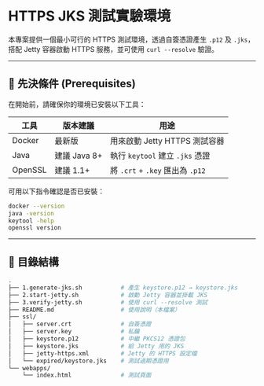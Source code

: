 # HTTPS JKS 測試實驗環境

本專案提供一個最小可行的 HTTPS 測試環境，透過自簽憑證產生 `.p12` 及 `.jks`，搭配 Jetty 容器啟動 HTTPS 服務，並可使用 `curl --resolve` 驗證。

---

## 📌 先決條件 (Prerequisites)

在開始前，請確保你的環境已安裝以下工具：

| 工具    | 版本建議      | 用途                              |
|---------|-------------|----------------------------------|
| Docker  | 最新版       | 用來啟動 Jetty HTTPS 測試容器       |
| Java    | 建議 Java 8+ | 執行 `keytool` 建立 `.jks` 憑證    |
| OpenSSL | 建議 1.1+    | 將 `.crt` + `.key` 匯出為 `.p12`  |

可用以下指令確認是否已安裝：

```bash
docker --version
java -version
keytool -help
openssl version
```

---

## 📁 目錄結構

```bash
.
├── 1.generate-jks.sh           # 產生 keystore.p12 → keystore.jks
├── 2.start-jetty.sh            # 啟動 Jetty 容器並掛載 JKS
├── 3.verify-jetty.sh           # 使用 curl --resolve 測試
├── README.md                   # 使用說明（本檔案）
├── ssl/
│   ├── server.crt              # 自簽憑證
│   ├── server.key              # 私鑰
│   ├── keystore.p12            # 中繼 PKCS12 憑證包
│   ├── keystore.jks            # 給 Jetty 用的 JKS
│   ├── jetty-https.xml         # Jetty 的 HTTPS 設定檔
│   └── expired/keystore.jks    # 測試過期憑證用
└── webapps/
    └── index.html              # 測試頁面
```
